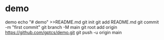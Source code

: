 # demo
demo
echo "# demo" >>README.md
git init
git add README.md
git commit -m "first commit"
git branch -M main
git root add origin https://github.com/gptcs/demo.git
git push -u origin main
